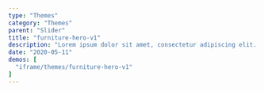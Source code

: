 ```yaml
---
type: "Themes"
category: "Themes"
parent: "Slider"
title: "furniture-hero-v1"
description: "Lorem ipsum dolor sit amet, consectetur adipiscing elit. Nunc tempus laoreet leo sit amet iaculis."
date: "2020-05-11"
demos: [
  "iframe/themes/furniture-hero-v1"
]
---
```

